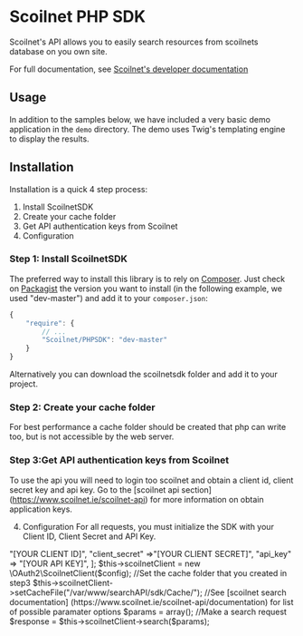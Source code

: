 Scoilnet PHP SDK
=============

Scoilnet's API allows you to easily search resources from scoilnets database on you own site.

For full documentation, see [Scoilnet's developer documentation](https://www.scoilnet.ie/scoilnet-api/documentation)

Usage
-----

In addition to the samples below, we have included a very basic demo application in the `demo` directory. The demo uses 
Twig's templating engine to display the results. 

## Installation

Installation is a quick 4 step process:

1. Install ScoilnetSDK
2. Create your cache folder
3. Get API authentication keys from Scoilnet
4. Configuration

### Step 1: Install ScoilnetSDK
The preferred way to install this library is to rely on [Composer](http://getcomposer.org).
Just check on [Packagist](http://packagist.org/packages/) the version you want to install (in the following example, we used "dev-master") and add it to your `composer.json`:
``` js
{
    "require": {
        // ...
        "Scoilnet/PHPSDK": "dev-master"
    }
}
```

Alternatively you can download the scoilnetsdk folder and add it to your project.

### Step 2: Create your cache folder
For best performance a cache folder should be created that php can write too, but is not accessible by the web server.

### Step 3:Get API authentication keys from Scoilnet
To use the api you will need to login too scoilnet and obtain a client id, client secret key and api key. Go to the [scoilnet api section] (https://www.scoilnet.ie/scoilnet-api) for more information
on obtain application keys.

4. Configuration
For all requests, you must initialize the SDK with your Client ID, Client Secret and API Key.

<?php
    require '../scoilnetsdk/ScoilnetClient.php';

    $config = [
                "client_id" =>"[YOUR CLIENT ID]",
                "client_secret" =>"[YOUR CLIENT SECRET]",
                "api_key" => "[YOUR API KEY]",
                ];
        
    $this->scoilnetClient = new \OAuth2\ScoilnetClient($config);
    
    //Set the cache folder that you created in step3
    $this->scoilnetClient->setCacheFile("/var/www/searchAPI/sdk/Cache/");

    //See [scoilnet search documentation] (https://www.scoilnet.ie/scoilnet-api/documentation) for list of possible paramater options
    $params = array();

    //Make a search request
    $response = $this->scoilnetClient->search($params);
    
